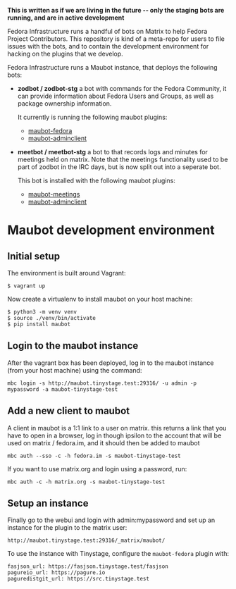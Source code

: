 **This is written as if we are living in the future -- only the staging bots are running, and are in active development**

Fedora Infrastructure runs a handful of bots on Matrix to help Fedora Project Contributors. This repository is kind of a meta-repo for users to file issues with the bots, and to contain the development environment for hacking on the plugins that we develop.

Fedora Infrastructure runs a Maubot instance, that deploys the following bots:

* **zodbot / zodbot-stg**
  a bot with commands for the Fedora Community, it can provide information about Fedora Users and Groups, as well as package ownership information.

  It currently is running the following maubot plugins:
  * [maubot-fedora](https://github.com/fedora-infra/maubot-fedora)
  * [maubot-adminclient](https://github.com/fedora-infra/maubot-adminclient)
* **meetbot / meetbot-stg**
  a bot to that records logs and minutes for meetings held on matrix. Note that the meetings functionality used to be part of zodbot in the IRC days, but is now split out into a seperate bot.

  This bot is installed with the following maubot plugins:
  * [maubot-meetings](https://github.com/GregSutcliffe/maubot-meetings)
  * [maubot-adminclient](https://github.com/fedora-infra/maubot-adminclient)


# Maubot development environment

## Initial setup

The environment is built around Vagrant:

    $ vagrant up

Now create a virtualenv to install maubot on your host machine:

    $ python3 -m venv venv
    $ source ./venv/bin/activate
    $ pip install maubot

## Login to the maubot instance

After the vagrant box has been deployed, log in to the maubot instance (from your host machine)
using the command:

    mbc login -s http://maubot.tinystage.test:29316/ -u admin -p mypassword -a maubot-tinystage-test

## Add a new client to maubot

A client in maubot is a 1:1 link to a user on matrix.
this returns a link that you have to open in a browser, log in though ipsilon to the
account that will be used on matrix / fedora.im, and it should then be added to maubot

    mbc auth --sso -c -h fedora.im -s maubot-tinystage-test

If you want to use matrix.org and login using a password, run:

    mbc auth -c -h matrix.org -s maubot-tinystage-test


## Setup an instance

Finally go to the webui and login with admin:mypassword and set up an instance
for the plugin to the matrix user:

    http://maubot.tinystage.test:29316/_matrix/maubot/

To use the instance with Tinystage, configure the `maubot-fedora` plugin with:

    fasjson_url: https://fasjson.tinystage.test/fasjson
    pagureio_url: https://pagure.io
    paguredistgit_url: https://src.tinystage.test

